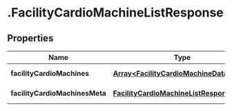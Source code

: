 # .FacilityCardioMachineListResponse

## Properties

Name | Type | Description | Notes
------------ | ------------- | ------------- | -------------
**facilityCardioMachines** | [**Array&lt;FacilityCardioMachineData&gt;**](FacilityCardioMachineData.md) |  | [default to undefined]
**facilityCardioMachinesMeta** | [**FacilityCardioMachineListResponseMeta**](FacilityCardioMachineListResponseMeta.md) |  | [default to undefined]

